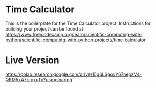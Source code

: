 # Time Calculator

This is the boilerplate for the Time Calculator project. Instructions for building your project can be found at https://www.freecodecamp.org/learn/scientific-computing-with-python/scientific-computing-with-python-projects/time-calculator

# Live Version

https://colab.research.google.com/drive/15g6LSgovY67nepzV4-QKM5x47k-qxuTx?usp=sharing
